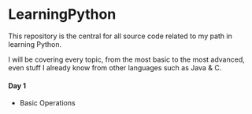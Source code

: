 # LearningPython
This repository is the central for all source code related to my path in learning Python.

I will be covering every topic, from the most basic to the most advanced, even stuff I already know from other languages such as Java & C.


#### Day 1
- Basic Operations